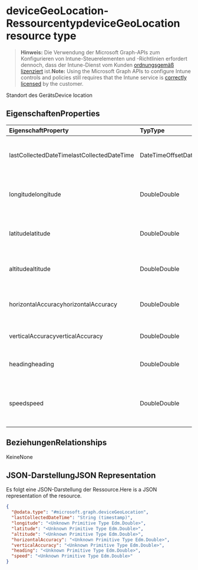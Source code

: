 # <a name="devicegeolocation-resource-type"></a><span data-ttu-id="3a8dd-101">deviceGeoLocation-Ressourcentyp</span><span class="sxs-lookup"><span data-stu-id="3a8dd-101">deviceGeoLocation resource type</span></span>

> <span data-ttu-id="3a8dd-102">**Hinweis:** Die Verwendung der Microsoft Graph-APIs zum Konfigurieren von Intune-Steuerelementen und -Richtlinien erfordert dennoch, dass der Intune-Dienst vom Kunden [ordnungsgemäß lizenziert](https://go.microsoft.com/fwlink/?linkid=839381) ist.</span><span class="sxs-lookup"><span data-stu-id="3a8dd-102">**Note:** Using the Microsoft Graph APIs to configure Intune controls and policies still requires that the Intune service is [correctly licensed](https://go.microsoft.com/fwlink/?linkid=839381) by the customer.</span></span>

<span data-ttu-id="3a8dd-103">Standort des Geräts</span><span class="sxs-lookup"><span data-stu-id="3a8dd-103">Device location</span></span>
## <a name="properties"></a><span data-ttu-id="3a8dd-104">Eigenschaften</span><span class="sxs-lookup"><span data-stu-id="3a8dd-104">Properties</span></span>
|<span data-ttu-id="3a8dd-105">Eigenschaft</span><span class="sxs-lookup"><span data-stu-id="3a8dd-105">Property</span></span>|<span data-ttu-id="3a8dd-106">Typ</span><span class="sxs-lookup"><span data-stu-id="3a8dd-106">Type</span></span>|<span data-ttu-id="3a8dd-107">Beschreibung</span><span class="sxs-lookup"><span data-stu-id="3a8dd-107">Description</span></span>|
|:---|:---|:---|
|<span data-ttu-id="3a8dd-108">lastCollectedDateTime</span><span class="sxs-lookup"><span data-stu-id="3a8dd-108">lastCollectedDateTime</span></span>|<span data-ttu-id="3a8dd-109">DateTimeOffset</span><span class="sxs-lookup"><span data-stu-id="3a8dd-109">DateTimeOffset</span></span>|<span data-ttu-id="3a8dd-110">Zeit der Aufzeichnung des Standorts, relativ zu UTC</span><span class="sxs-lookup"><span data-stu-id="3a8dd-110">Time at which location was recorded, relative to UTC</span></span>|
|<span data-ttu-id="3a8dd-111">longitude</span><span class="sxs-lookup"><span data-stu-id="3a8dd-111">longitude</span></span>|<span data-ttu-id="3a8dd-112">Double</span><span class="sxs-lookup"><span data-stu-id="3a8dd-112">Double</span></span>|<span data-ttu-id="3a8dd-113">Längengrad-Koordinate des Gerätestandorts</span><span class="sxs-lookup"><span data-stu-id="3a8dd-113">Longitude coordinate of the device's location</span></span>|
|<span data-ttu-id="3a8dd-114">latitude</span><span class="sxs-lookup"><span data-stu-id="3a8dd-114">latitude</span></span>|<span data-ttu-id="3a8dd-115">Double</span><span class="sxs-lookup"><span data-stu-id="3a8dd-115">Double</span></span>|<span data-ttu-id="3a8dd-116">Breitengrad-Koordinate des Gerätestandorts</span><span class="sxs-lookup"><span data-stu-id="3a8dd-116">Latitude coordinate of the device's location</span></span>|
|<span data-ttu-id="3a8dd-117">altitude</span><span class="sxs-lookup"><span data-stu-id="3a8dd-117">altitude</span></span>|<span data-ttu-id="3a8dd-118">Double</span><span class="sxs-lookup"><span data-stu-id="3a8dd-118">Double</span></span>|<span data-ttu-id="3a8dd-119">Höhe in Metern über dem Meeresspiegel</span><span class="sxs-lookup"><span data-stu-id="3a8dd-119">Altitude, given in meters above sea level</span></span>|
|<span data-ttu-id="3a8dd-120">horizontalAccuracy</span><span class="sxs-lookup"><span data-stu-id="3a8dd-120">horizontalAccuracy</span></span>|<span data-ttu-id="3a8dd-121">Double</span><span class="sxs-lookup"><span data-stu-id="3a8dd-121">Double</span></span>|<span data-ttu-id="3a8dd-122">Genauigkeit von Länge und Breite in Metern</span><span class="sxs-lookup"><span data-stu-id="3a8dd-122">Accuracy of longitude and latitude in meters</span></span>|
|<span data-ttu-id="3a8dd-123">verticalAccuracy</span><span class="sxs-lookup"><span data-stu-id="3a8dd-123">verticalAccuracy</span></span>|<span data-ttu-id="3a8dd-124">Double</span><span class="sxs-lookup"><span data-stu-id="3a8dd-124">Double</span></span>|<span data-ttu-id="3a8dd-125">Genauigkeit der Höhe in Metern</span><span class="sxs-lookup"><span data-stu-id="3a8dd-125">Accuracy of altitude in meters</span></span>|
|<span data-ttu-id="3a8dd-126">heading</span><span class="sxs-lookup"><span data-stu-id="3a8dd-126">heading</span></span>|<span data-ttu-id="3a8dd-127">Double</span><span class="sxs-lookup"><span data-stu-id="3a8dd-127">Double</span></span>|<span data-ttu-id="3a8dd-128">Kurs in Grad vom geografischen Norden</span><span class="sxs-lookup"><span data-stu-id="3a8dd-128">Heading in degrees from true north</span></span>|
|<span data-ttu-id="3a8dd-129">speed</span><span class="sxs-lookup"><span data-stu-id="3a8dd-129">speed</span></span>|<span data-ttu-id="3a8dd-130">Double</span><span class="sxs-lookup"><span data-stu-id="3a8dd-130">Double</span></span>|<span data-ttu-id="3a8dd-131">Geschwindigkeit der Bewegung des Geräts in Metern pro Sekunde</span><span class="sxs-lookup"><span data-stu-id="3a8dd-131">Speed the device is traveling in meters per second</span></span>|

## <a name="relationships"></a><span data-ttu-id="3a8dd-132">Beziehungen</span><span class="sxs-lookup"><span data-stu-id="3a8dd-132">Relationships</span></span>
<span data-ttu-id="3a8dd-133">Keine</span><span class="sxs-lookup"><span data-stu-id="3a8dd-133">None</span></span>
## <a name="json-representation"></a><span data-ttu-id="3a8dd-134">JSON-Darstellung</span><span class="sxs-lookup"><span data-stu-id="3a8dd-134">JSON Representation</span></span>
<span data-ttu-id="3a8dd-135">Es folgt eine JSON-Darstellung der Ressource.</span><span class="sxs-lookup"><span data-stu-id="3a8dd-135">Here is a JSON representation of the resource.</span></span>
<!--{
  "blockType": "resource",
  "@odata.type": "microsoft.graph.deviceGeoLocation"
}-->
``` json
{
  "@odata.type": "#microsoft.graph.deviceGeoLocation",
  "lastCollectedDateTime": "String (timestamp)",
  "longitude": "<Unknown Primitive Type Edm.Double>",
  "latitude": "<Unknown Primitive Type Edm.Double>",
  "altitude": "<Unknown Primitive Type Edm.Double>",
  "horizontalAccuracy": "<Unknown Primitive Type Edm.Double>",
  "verticalAccuracy": "<Unknown Primitive Type Edm.Double>",
  "heading": "<Unknown Primitive Type Edm.Double>",
  "speed": "<Unknown Primitive Type Edm.Double>"
}
```








